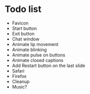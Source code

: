 # Todo list

- Favicon
- Start button
- Exit button
- Chat window
- Animate lip movement
- Animate blinking
- Animate pulse on buttons
- Animate closed captions
- Add Restart button on the last slide
- Safari
- Firefox
- Cleanup
- Music?

